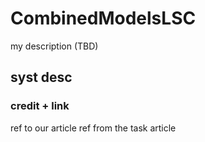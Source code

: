 # CombinedModelsLSC
my description (TBD)

## syst desc
### credit + link
ref to our article
ref from the task article
